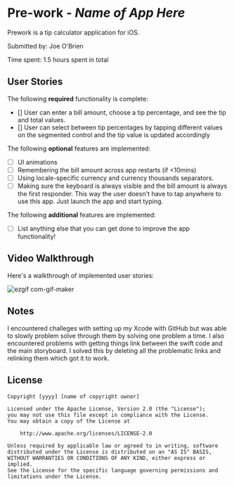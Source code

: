 # Pre-work - *Name of App Here*

Prework is a tip calculator application for iOS.

Submitted by: Joe O'Brien

Time spent: 1.5 hours spent in total

## User Stories

The following **required** functionality is complete:

* [] User can enter a bill amount, choose a tip percentage, and see the tip and total values.
* [] User can select between tip percentages by tapping different values on the segmented control and the tip value is updated accordingly

The following **optional** features are implemented:

* [ ] UI animations
* [ ] Remembering the bill amount across app restarts (if <10mins)
* [ ] Using locale-specific currency and currency thousands separators.
* [ ] Making sure the keyboard is always visible and the bill amount is always the first responder. This way the user doesn't have to tap anywhere to use this app. Just launch the app and start typing.

The following **additional** features are implemented:

- [ ] List anything else that you can get done to improve the app functionality!

## Video Walkthrough

Here's a walkthrough of implemented user stories:

![ezgif com-gif-maker](https://user-images.githubusercontent.com/75868049/126048245-06e64cba-645f-4680-b032-29bd687b4f7d.gif)

## Notes

I encountered challeges with setting up my Xcode with GitHub but was able to slowly problem solve through them by solving one problem a time. I also encountered problems with getting things link between the swift code and the main storyboard. I solved this by deleting all the problematic links and relinking them which got it to work. 

## License

    Copyright [yyyy] [name of copyright owner]

    Licensed under the Apache License, Version 2.0 (the "License");
    you may not use this file except in compliance with the License.
    You may obtain a copy of the License at

        http://www.apache.org/licenses/LICENSE-2.0

    Unless required by applicable law or agreed to in writing, software
    distributed under the License is distributed on an "AS IS" BASIS,
    WITHOUT WARRANTIES OR CONDITIONS OF ANY KIND, either express or implied.
    See the License for the specific language governing permissions and
    limitations under the License.
